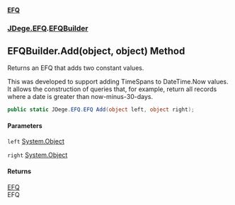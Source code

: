 #### [EFQ](index.md 'index')
### [JDege.EFQ](JDege_EFQ.md 'JDege.EFQ').[EFQBuilder](EFQBuilder.md 'JDege.EFQ.EFQBuilder')
## EFQBuilder.Add(object, object) Method
Returns an EFQ that adds two constant values.  
  
This was developed to support adding TimeSpans to DateTime.Now values.  
It allows the construction of queries that, for example, return all records  
where a date is greater than now-minus-30-days.  
```csharp
public static JDege.EFQ.EFQ Add(object left, object right);
```
#### Parameters
<a name='JDege_EFQ_EFQBuilder_Add(object_object)_left'></a>
`left` [System.Object](https://docs.microsoft.com/en-us/dotnet/api/System.Object 'System.Object')  
  
<a name='JDege_EFQ_EFQBuilder_Add(object_object)_right'></a>
`right` [System.Object](https://docs.microsoft.com/en-us/dotnet/api/System.Object 'System.Object')  
  
#### Returns
[EFQ](EFQ.md 'JDege.EFQ.EFQ')  
EFQ

